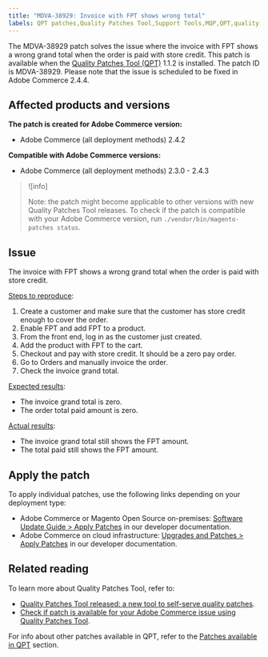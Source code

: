 ```yaml
---
title: "MDVA-38929: Invoice with FPT shows wrong total"
labels: QPT patches,Quality Patches Tool,Support Tools,MQP,QPT,quality patches,Magento,Adobe Commerce,on-premises,cloud infrastructure,QPT 1.1.2,invoice,grand total,store credit,2.3.0,2.3.1,2.3.2,2.3.3,2.3.2-p2,2.3.4,2.3.3-p1,2.3.5,2.3.4-p2,2.3.5-p1,2.3.5-p2,2.3.6,2.3.6-p1,2.3.7,2.4.0,2.4.0-p1,2.4.1,2.4.1-p1,2.4.2,2.4.2-p1,2.4.2-p2,2.4.3
---
```


The MDVA-38929 patch solves the issue where the invoice with FPT shows a wrong grand total when the order is paid with store credit. This patch is available when the [Quality Patches Tool (QPT)](https://support.magento.com/hc/en-us/articles/360047139492) 1.1.2 is installed. The patch ID is MDVA-38929. Please note that the issue is scheduled to be fixed in Adobe Commerce 2.4.4.

## Affected products and versions

**The patch is created for Adobe Commerce version:**

* Adobe Commerce (all deployment methods) 2.4.2

**Compatible with Adobe Commerce versions:**

* Adobe Commerce (all deployment methods) 2.3.0 - 2.4.3

>![info]
>
>Note: the patch might become applicable to other versions with new Quality Patches Tool releases. To check if the patch is compatible with your Adobe Commerce version, run `./vendor/bin/magento-patches status`.

## Issue

The invoice with FPT shows a wrong grand total when the order is paid with store credit.

<ins>Steps to reproduce</ins>:

1. Create a customer and make sure that the customer has store credit enough to cover the order.
1. Enable FPT and add FPT to a product.
1. From the front end, log in as the customer just created.
1. Add the product with FPT to the cart.
1. Checkout and pay with store credit. It should be a zero pay order.
1. Go to Orders and manually invoice the order.
1. Check the invoice grand total.

<ins>Expected results</ins>:

* The invoice grand total is zero.
* The order total paid amount is zero.

<ins>Actual results</ins>:

* The invoice grand total still shows the FPT amount.
* The total paid still shows the FPT amount.

## Apply the patch

To apply individual patches, use the following links depending on your deployment type:

* Adobe Commerce or Magento Open Source on-premises: [Software Update Guide > Apply Patches](https://devdocs.magento.com/guides/v2.4/comp-mgr/patching/mqp.html) in our developer documentation.
* Adobe Commerce on cloud infrastructure: [Upgrades and Patches > Apply Patches](https://devdocs.magento.com/cloud/project/project-patch.html) in our developer documentation.

## Related reading

To learn more about Quality Patches Tool, refer to:

* [Quality Patches Tool released: a new tool to self-serve quality patches](https://support.magento.com/hc/en-us/articles/360047139492).
* [Check if patch is available for your Adobe Commerce issue using Quality Patches Tool](https://support.magento.com/hc/en-us/articles/360047125252).

For info about other patches available in QPT, refer to the [Patches available in QPT](https://support.magento.com/hc/en-us/sections/360010506631-Patches-available-in-MQP-tool-) section.
